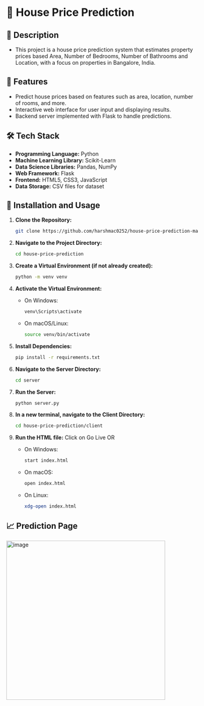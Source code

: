 # 🏡 House Price Prediction

## 📜 Description 

- This project is a house price prediction system that estimates property prices based Area, Number of Bedrooms, Number of Bathrooms and Location, with a focus on properties in Bangalore, India.

## 🌟 Features

- Predict house prices based on features such as area, location, number of rooms, and more.
- Interactive web interface for user input and displaying results.
- Backend server implemented with Flask to handle predictions.

## 🛠️ Tech Stack

- **Programming Language:** Python
- **Machine Learning Library:** Scikit-Learn
- **Data Science Libraries:** Pandas, NumPy
- **Web Framework:** Flask
- **Frontend:** HTML5, CSS3, JavaScript
- **Data Storage:** CSV files for dataset

## 🚀 Installation and Usage

1. **Clone the Repository:**
   ```bash
   git clone https://github.com/harshmac0252/house-price-prediction-main.git
   ```

2. **Navigate to the Project Directory:**
   ```bash
   cd house-price-prediction
   ```

3. **Create a Virtual Environment (if not already created):**
   ```bash
   python -m venv venv
   ```

4. **Activate the Virtual Environment:**
   - On Windows:
     ```bash
     venv\Scripts\activate
     ```
   - On macOS/Linux:
     ```bash
     source venv/bin/activate
     ```

6. **Install Dependencies:**
   ```bash
   pip install -r requirements.txt
   ```

7. **Navigate to the Server Directory:**
   ```bash
   cd server
   ```

8. **Run the Server:**
   ```bash
   python server.py
   ```

9. **In a new terminal, navigate to the Client Directory:**
   ```bash
   cd house-price-prediction/client
   ```

10. **Run the HTML file:**
   Click on Go Live
         OR
    - On Windows:
      ```bash
      start index.html
      ```
    - On macOS:
      ```bash
      open index.html
      ```
    - On Linux:
      ```bash
      xdg-open index.html
      ```

##  📈 Prediction Page


<img width="417" alt="image" src="https://github.com/user-attachments/assets/7a2fed09-707d-4a5d-9182-19452f10f748" />
